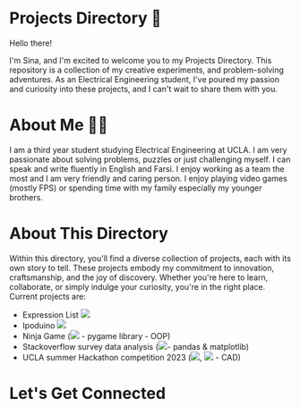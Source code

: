 
# Projects Directory 📝

Hello there!

I'm Sina, and I'm excited to welcome you to my Projects Directory. This repository is a collection of my creative experiments, and problem-solving adventures. As an Electrical Engineering student, I've poured my passion and curiosity into these projects, and I can't wait to share them with you.
# About Me 👨‍💻

I am a third year student studying Electrical Engineering at UCLA. I am very passionate about solving problems, puzzles or just challenging myself. I can speak and write fluently in English and Farsi. I enjoy working as a team the most and I am very friendly and caring person. I enjoy playing video games (mostly FPS) or spending time with my family especially my younger brothers. 
# About This Directory 

Within this directory, you'll find a diverse collection of projects, each with its own story to tell. These projects embody my commitment to innovation, craftsmanship, and the joy of discovery. Whether you're here to learn, collaborate, or simply indulge your curiosity, you're in the right place.
Current projects are:
-  Expression List <code><img src="https://img.shields.io/badge/C%2B%2B-00599C?style=for-the-badge&logo=c%2B%2B&logoColor=white"></code>
-  Ipoduino <code><img src="https://img.shields.io/badge/Arduino-00979D?style=for-the-badge&logo=Arduino&logoColor=white"></code>
-  Ninja Game (<code><img src="https://img.shields.io/badge/Python-14354C?style=for-the-badge&logo=python&logoColor=white"></code> - pygame library - OOP)
-  Stackoverflow survey data analysis (<code><img src="https://img.shields.io/badge/Python-14354C?style=for-the-badge&logo=python&logoColor=white"></code>- pandas & matplotlib)
-  UCLA summer Hackathon competition 2023 (<code><img src="https://img.shields.io/badge/Arduino-00979D?style=for-the-badge&logo=Arduino&logoColor=white"></code>, <code><img src="https://img.shields.io/badge/HTML-239120?style=for-the-badge&logo=html5&logoColor=white"></code> - CAD)
# Let's Get Connected





